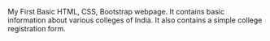 My First Basic HTML, CSS, Bootstrap webpage.
It contains basic information about various colleges of India.
It also contains a simple college registration form.

